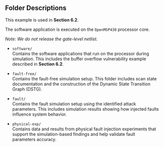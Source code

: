 ## Folder Descriptions

This example is used in **Section 6.2**.

The software application is executed on the `OpenMSP430` processor core.

*Note: We do not release the gate-level netlist.*

- `software/`  
  Contains the software applications that run on the processor during simulation. This includes the buffer overflow vulnerability example described in **Section 6.2**.

- `fault-free/`  
  Contains the fault-free simulation setup. This folder includes scan state documentation and the construction of the Dynamic State Transition Graph (DSTG).

- `fault/`  
  Contains the fault simulation setup using the identified attack parameters. This includes simulation results showing how injected faults influence system behavior.

- `physical-exp/`  
  Contains data and results from physical fault injection experiments that support the simulation-based findings and help validate fault parameters accuracy.
